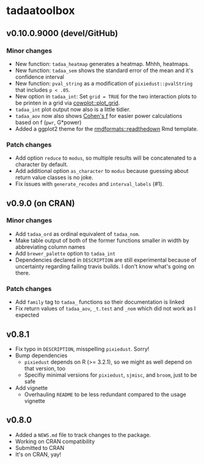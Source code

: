 # tadaatoolbox

## v0.10.0.9000 (devel/GitHub)

### Minor changes
* New function: `tadaa_heatmap` generates a heatmap. Mhhh, heatmaps.
* New function: `tadaa_sem` shows the standard error of the mean and it's confidence interval
* New function: `pval_string` as a modification of `pixiedust::pvalString` that includes `p < .05`.
* New option in `tadaa_int`: Set `grid = TRUE` for the two interaction plots to be printen in a grid via
[cowplot::plot_grid](https://cran.r-project.org/web/packages/cowplot/vignettes/introduction.html).
* `tadaa_int` plot output now also is a little tidier.
* `tadaa_aov` now also shows [Cohen's f](https://en.wikipedia.org/wiki/Effect_size#Cohen.27s_.C6.922) for easier power calculations based on f (`pwr`, G*power)
* Added a ggplot2 theme for the [rmdformats::readthedown](https://github.com/juba/rmdformats/) Rmd template.

### Patch changes
* Add option `reduce` to `modus`, so multiple results will be concatenated to a character by default.
* Add additional option `as_character` to `modus` because guessing about return value classes is no joke.
* Fix issues with `generate_recodes` and `interval_labels` (#1).

## v0.9.0 (on CRAN)

### Minor changes
* Add `tadaa_ord` as ordinal equivalent of `tadaa_nom`.
* Make table output of both of the former functions smaller in width by abbreviating column names
* Add `brewer_palette` option to `tadaa_int`
* Dependencies declared in `DESCRIPTION` are still experimental because of uncertainty regarding failing travis builds. I don't know what's going on there.

### Patch changes
* Add `family` tag to `tadaa_` functions so their documentation is linked
* Fix return values of `tadaa_aov`, `_t.test` and `_nom` which did not work as I expected

## v0.8.1

* Fix typo in `DESCRIPTION`, misspelling `pixiedust`. Sorry!
* Bump dependencies
    - `pixiedust` depends on R (>= 3.2.1), so we might as well depend on that version, too
    - Specifiy minimal versions for `pixiedust`, `sjmisc`, and `broom`, just to be safe
* Add vignette
    - Overhauling `README` to be less redundant compared to the usage vignette

## v0.8.0

* Added a `NEWS.md` file to track changes to the package.
* Working on CRAN compatibility
* Submitted to CRAN
* It's on CRAN, yay!
